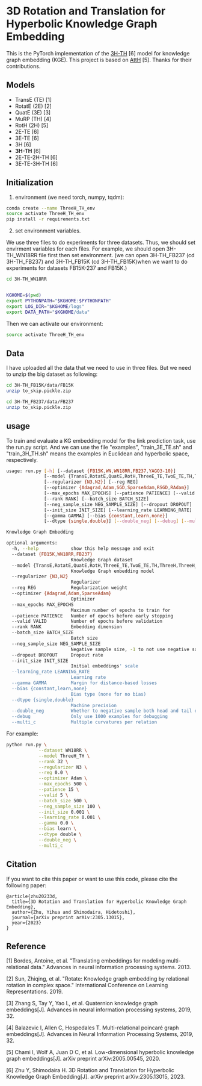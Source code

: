 # 3D Rotation and Translation for Hyperbolic Knowledge Graph Embedding

This is the PyTorch implementation of the [3H-TH](http://arxiv.org/abs/2305.13015) [6] model for knowledge graph embedding (KGE). 
This project is based on [AttH](https://github.com/HazyResearch/KGEmb) [5]. Thanks for their contributions.

## Models

* TransE (TE) [1]
* RotatE (2E) [2]
* QuatE  (3E) [3]
* MuRP   (TH) [4]
* RotH   (2H) [5]
* 2E-TE       [6]
* 3E-TE       [6]
* 3H          [6]
* **3H-TH**   [6]
* 2E-TE-2H-TH [6]
* 3E-TE-3H-TH [6]

## Initialization

1. environment (we need torch, numpy, tqdm):

```bash
conda create --name ThreeH_TH_env
source activate ThreeH_TH_env
pip install -r requirements.txt
```

2. set environment variables.

We use three files to do experiments for three datasets. Thus, we should set envirment variables for each files. For example, we should open 3H-TH_WN18RR file first then set environment. (we can open 3H-TH_FB237 (cd 3H-TH_FB237) and 3H-TH_FB15K (cd 3H-TH_FB15K)when we want to do experiments for datasets FB15K-237 and FB15K.)

```bash
cd 3H-TH_WN18RR


KGHOME=$(pwd)
export PYTHONPATH="$KGHOME:$PYTHONPATH"
export LOG_DIR="$KGHOME/logs"
export DATA_PATH="$KGHOME/data"
```
Then we can activate our environment:

```bash
source activate ThreeH_TH_env
```

## Data

I have uploaded all the data that we need to use in three files.
But we need to unzip the big dataset as following:
```bash
cd 3H-TH_FB15K/data/FB15K
unzip to_skip.pickle.zip

cd 3H-TH_FB237/data/FB237
unzip to_skip.pickle.zip
```

## usage

To train and evaluate a KG embedding model for the link prediction task, use the run.py script. And we can use the file "examples", "train_3E_TE.sh" and "train_3H_TH.sh" means the examples in Euclidean and hyperbolic space, respectively.

```bash
usage: run.py [-h] [--dataset {FB15K,WN,WN18RR,FB237,YAGO3-10}]
              [--model {TransE,RotatE,QuatE,RotH,ThreeE_TE,TwoE_TE,TH,ThreeH,ThreeH_TH,ThreeE_TE_ThreeH_TH, TwoE_TE_TwoH_TH}]
              [--regularizer {N3,N2}] [--reg REG]
              [--optimizer {Adagrad,Adam,SGD,SparseAdam,RSGD,RAdam}]
              [--max_epochs MAX_EPOCHS] [--patience PATIENCE] [--valid VALID]
              [--rank RANK] [--batch_size BATCH_SIZE]
              [--neg_sample_size NEG_SAMPLE_SIZE] [--dropout DROPOUT]
              [--init_size INIT_SIZE] [--learning_rate LEARNING_RATE]
              [--gamma GAMMA] [--bias {constant,learn,none}]
              [--dtype {single,double}] [--double_neg] [--debug] [--multi_c]

Knowledge Graph Embedding

optional arguments:
  -h, --help            show this help message and exit
  --dataset {FB15K,WN18RR,FB237}
                        Knowledge Graph dataset
  --model {TransE,RotatE,QuatE,RotH,ThreeE_TE,TwoE_TE,TH,ThreeH,ThreeH_TH,ThreeE_TE_ThreeH_TH, TwoE_TE_TwoH_TH}
                        Knowledge Graph embedding model
  --regularizer {N3,N2}
                        Regularizer
  --reg REG             Regularization weight
  --optimizer {Adagrad,Adam,SparseAdam}
                        Optimizer
  --max_epochs MAX_EPOCHS
                        Maximum number of epochs to train for
  --patience PATIENCE   Number of epochs before early stopping
  --valid VALID         Number of epochs before validation
  --rank RANK           Embedding dimension
  --batch_size BATCH_SIZE
                        Batch size
  --neg_sample_size NEG_SAMPLE_SIZE
                        Negative sample size, -1 to not use negative sampling
  --dropout DROPOUT     Dropout rate
  --init_size INIT_SIZE
                        Initial embeddings' scale
  --learning_rate LEARNING_RATE
                        Learning rate
  --gamma GAMMA         Margin for distance-based losses
  --bias {constant,learn,none}
                        Bias type (none for no bias)
  --dtype {single,double}
                        Machine precision
  --double_neg          Whether to negative sample both head and tail entities
  --debug               Only use 1000 examples for debugging
  --multi_c             Multiple curvatures per relation
```
For example:

```bash
python run.py \
            --dataset WN18RR \
            --model ThreeH_TH \
            --rank 32 \
            --regularizer N3 \
            --reg 0.0 \
            --optimizer Adam \
            --max_epochs 500 \
            --patience 15 \
            --valid 5 \
            --batch_size 500 \
            --neg_sample_size 100 \
            --init_size 0.001 \
            --learning_rate 0.001 \
            --gamma 0.0 \
            --bias learn \
            --dtype double \
            --double_neg \
            --multi_c 
```

## Citation

If you want to cite this paper or want to use this code, please cite the following paper:

```
@article{zhu20233d,
  title={3D Rotation and Translation for Hyperbolic Knowledge Graph Embedding},
  author={Zhu, Yihua and Shimodaira, Hidetoshi},
  journal={arXiv preprint arXiv:2305.13015},
  year={2023}
}
```

## Reference

[1] Bordes, Antoine, et al. "Translating embeddings for modeling multi-relational data." Advances in neural information processing systems. 2013.

[2] Sun, Zhiqing, et al. "Rotate: Knowledge graph embedding by relational rotation in complex space." International Conference on Learning Representations. 2019.

[3] Zhang S, Tay Y, Yao L, et al. Quaternion knowledge graph embeddings[J]. Advances in neural information processing systems, 2019, 32.

[4] Balazevic I, Allen C, Hospedales T. Multi-relational poincaré graph embeddings[J]. Advances in Neural Information Processing Systems, 2019, 32.

[5] Chami I, Wolf A, Juan D C, et al. Low-dimensional hyperbolic knowledge graph embeddings[J]. arXiv preprint arXiv:2005.00545, 2020.

[6] Zhu Y, Shimodaira H. 3D Rotation and Translation for Hyperbolic Knowledge Graph Embedding[J]. arXiv preprint arXiv:2305.13015, 2023.
